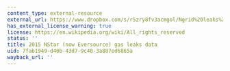 ```yaml
---
content_type: external-resource
external_url: https://www.dropbox.com/s/r5zry8fv3acmgol/Ngrid%20leaks%202015%20repaired%20and%20unrepaired%20-%20All.csv?dl=0
has_external_license_warning: true
license: https://en.wikipedia.org/wiki/All_rights_reserved
status: ''
title: 2015 NStar (now Eversource) gas leaks data
uid: 7fab1949-d40b-43d7-9c40-3a887ed6865a
wayback_url: ''
---
```


